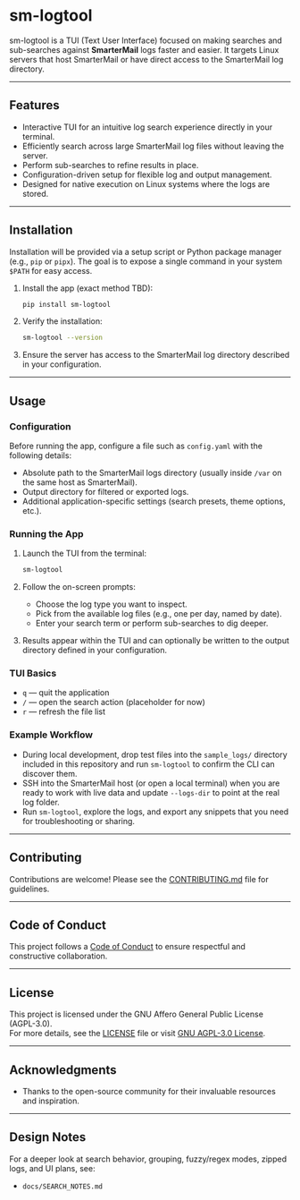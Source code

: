
# sm-logtool

sm-logtool is a TUI (Text User Interface) focused on making searches and sub-searches against **SmarterMail** logs faster and easier. It targets Linux servers that host SmarterMail or have direct access to the SmarterMail log directory.

---

## Features

- Interactive TUI for an intuitive log search experience directly in your terminal.
- Efficiently search across large SmarterMail log files without leaving the server.
- Perform sub-searches to refine results in place.
- Configuration-driven setup for flexible log and output management.
- Designed for native execution on Linux systems where the logs are stored.

---

## Installation

Installation will be provided via a setup script or Python package manager (e.g., `pip` or `pipx`). The goal is to expose a single command in your system `$PATH` for easy access.

1. Install the app (exact method TBD):
   ```bash
   pip install sm-logtool
   ```

2. Verify the installation:
   ```bash
   sm-logtool --version
   ```

3. Ensure the server has access to the SmarterMail log directory described in your configuration.

---

## Usage

### Configuration
Before running the app, configure a file such as `config.yaml` with the following details:
- Absolute path to the SmarterMail logs directory (usually inside `/var` on the same host as SmarterMail).
- Output directory for filtered or exported logs.
- Additional application-specific settings (search presets, theme options, etc.).

### Running the App
1. Launch the TUI from the terminal:
   ```bash
   sm-logtool
   ```

2. Follow the on-screen prompts:
   - Choose the log type you want to inspect.
   - Pick from the available log files (e.g., one per day, named by date).
   - Enter your search term or perform sub-searches to dig deeper.

3. Results appear within the TUI and can optionally be written to the output directory defined in your configuration.

### TUI Basics
- `q` — quit the application
- `/` — open the search action (placeholder for now)
- `r` — refresh the file list

### Example Workflow
- During local development, drop test files into the `sample_logs/` directory included in this repository and run `sm-logtool` to confirm the CLI can discover them.
- SSH into the SmarterMail host (or open a local terminal) when you are ready to work with live data and update `--logs-dir` to point at the real log folder.
- Run `sm-logtool`, explore the logs, and export any snippets that you need for troubleshooting or sharing.

---

## Contributing

Contributions are welcome! Please see the [CONTRIBUTING.md](CONTRIBUTING.md) file for guidelines.

---

## Code of Conduct

This project follows a [Code of Conduct](CODE_OF_CONDUCT.md) to ensure respectful and constructive collaboration.

---

## License

This project is licensed under the GNU Affero General Public License (AGPL-3.0).  
For more details, see the [LICENSE](LICENSE) file or visit [GNU AGPL-3.0 License](https://www.gnu.org/licenses/agpl-3.0.html).

---

## Acknowledgments

- Thanks to the open-source community for their invaluable resources and inspiration.

---

## Design Notes

For a deeper look at search behavior, grouping, fuzzy/regex modes, zipped logs, and UI plans, see:
- `docs/SEARCH_NOTES.md`
